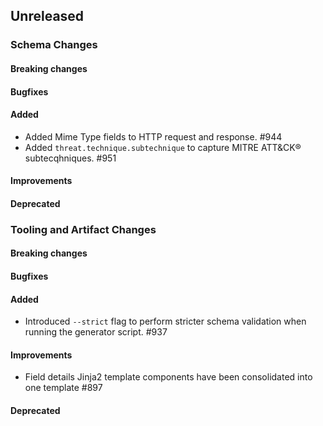 <!-- When adding an entry to the Changelog:

- Please follow the Keep a Changelog: http://keepachangelog.com/ guidelines.
- Please insert your changelog line ordered by PR ID.
- Make sure you add your entry to the correct section (schema or tooling).

Thanks, you're awesome :-) -->

## Unreleased

### Schema Changes

#### Breaking changes

#### Bugfixes

#### Added

* Added Mime Type fields to HTTP request and response. #944
* Added `threat.technique.subtechnique` to capture MITRE ATT&CK® subtecqhniques. #951

#### Improvements

#### Deprecated

### Tooling and Artifact Changes

#### Breaking changes

#### Bugfixes

#### Added

* Introduced `--strict` flag to perform stricter schema validation when running the generator script. #937

#### Improvements

* Field details Jinja2 template components have been consolidated into one template #897

#### Deprecated


<!-- All empty sections:

## Unreleased

### Schema Changes
### Tooling and Artifact Changes

#### Breaking changes

#### Bugfixes

#### Added

#### Improvements

#### Deprecated

-->
